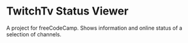 # TwitchTv Status Viewer
A project for freeCodeCamp. Shows information and online status of a selection of channels.
